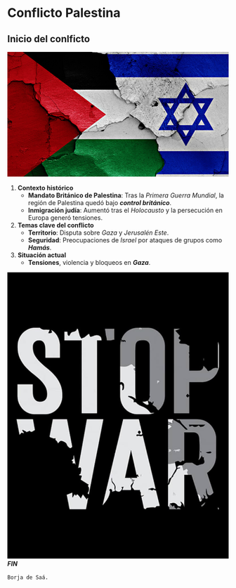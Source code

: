 # Conflicto Palestina

## Inicio del conlficto

![bandera.jpg](../img/bandera.jpg)

1. **Contexto histórico**
    - **Mandato Británico de Palestina**: Tras la *Primera Guerra Mundial*, la región de Palestina quedó bajo ***control británico***.
    - **Inmigración judía**: Aumentó tras el *Holocausto* y la persecución en Europa generó tensiones. 
2. **Temas clave del conflicto**
   - **Territorio**: Disputa sobre *Gaza* y *Jerusalén Este*.
   - **Seguridad**: Preocupaciones de *Israel* por ataques de grupos como ***Hamás***.
 3.  **Situación actual**
     - **Tensiones**, violencia y bloqueos en ***Gaza***.
     
![stopwar.jpg](../img/stopwar.jpg)
***FIN***

```
Borja de Saá.
```